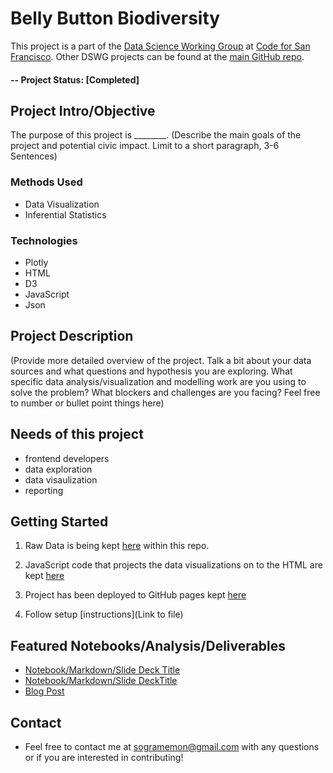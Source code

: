 # Belly Button Biodiversity
This project is a part of the [Data Science Working Group](http://datascience.codeforsanfrancisco.org) at [Code for San Francisco](http://www.codeforsanfrancisco.org).  Other DSWG projects can be found at the [main GitHub repo](https://github.com/sfbrigade/data-science-wg).

#### -- Project Status: [Completed]

## Project Intro/Objective
The purpose of this project is ________. (Describe the main goals of the project and potential civic impact. Limit to a short paragraph, 3-6 Sentences)

### Methods Used
* Data Visualization
* Inferential Statistics


### Technologies
* Plotly 
* HTML
* D3
* JavaScript
* Json


## Project Description
(Provide more detailed overview of the project.  Talk a bit about your data sources and what questions and hypothesis you are exploring. What specific data analysis/visualization and modelling work are you using to solve the problem? What blockers and challenges are you facing?  Feel free to number or bullet point things here)

## Needs of this project

- frontend developers
- data exploration
- data visaulization
- reporting

## Getting Started

1. Raw Data is being kept [here](data/data.json) within this repo.
2. JavaScript code that projects the data visualizations on to the HTML are kept [here](Code/static/js/app.js)
3. Project has been deployed to GitHub pages kept [here](https://sogramemon.github.io/plotly-javascript-challenge/)

5. Follow setup [instructions](Link to file)

## Featured Notebooks/Analysis/Deliverables
* [Notebook/Markdown/Slide Deck Title](link)
* [Notebook/Markdown/Slide DeckTitle](link)
* [Blog Post](link)

## Contact
* Feel free to contact me at sogramemon@gmail.com with any questions or if you are interested in contributing!

